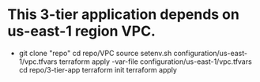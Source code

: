 # This 3-tier application depends on us-east-1 region VPC.

* git clone "repo" 
  cd repo/VPC
  source setenv.sh configuration/us-east-1/vpc.tfvars
  terraform apply -var-file configuration/us-east-1/vpc.tfvars
  cd repo/3-tier-app
  terraform init 
  terraform apply
